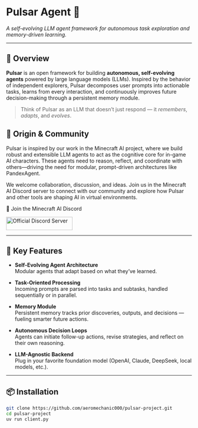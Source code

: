 # Pulsar Agent 🌌  
*A self-evolving LLM agent framework for autonomous task exploration and memory-driven learning.*

---

## 🌠 Overview

**Pulsar** is an open framework for building **autonomous, self-evolving agents** powered by large language models (LLMs). Inspired by the behavior of independent explorers, Pulsar decomposes user prompts into actionable tasks, learns from every interaction, and continuously improves future decision-making through a persistent memory module.

> Think of Pulsar as an LLM that doesn’t just respond — it *remembers*, *adapts*, and *evolves*.

## 🧱 Origin & Community

Pulsar is inspired by our work in the Minecraft AI project, where we build robust and extensible LLM agents to act as the cognitive core for in-game AI characters. These agents need to reason, reflect, and coordinate with others—driving the need for modular, prompt-driven architectures like PandexAgent.

We welcome collaboration, discussion, and ideas. Join us in the Minecraft AI Discord server to connect with our community and explore how Pulsar and other tools are shaping AI in virtual environments.

💬 Join the Minecraft AI Discord

<a href="https://discord.gg/RKjspnTBmb" target="_blank"><img src="https://s2.loli.net/2025/04/18/CEjdFuZYA4pKsQD.png" alt="Official Discord Server" width="180" height="36"></a>

---

## 🧠 Key Features

- **Self-Evolving Agent Architecture**  
  Modular agents that adapt based on what they’ve learned.

- **Task-Oriented Processing**  
  Incoming prompts are parsed into tasks and subtasks, handled sequentially or in parallel.

- **Memory Module**  
  Persistent memory tracks prior discoveries, outputs, and decisions — fueling smarter future actions.

- **Autonomous Decision Loops**  
  Agents can initiate follow-up actions, revise strategies, and reflect on their own reasoning.

- **LLM-Agnostic Backend**  
  Plug in your favorite foundation model (OpenAI, Claude, DeepSeek, local models, etc.).

---

## 📦 Installation

```bash
git clone https://github.com/aeromechanic000/pulsar-project.git
cd pulsar-project
uv run client.py
```
